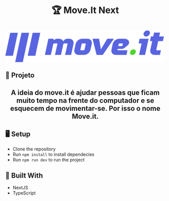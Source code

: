 <h1 align="center">🏆 Move.It Next</h1>

</br>

<img src="/public/logo-full.svg" width="500px" align="center"/>

</br>

## 📱 Projeto

<h2 align="center">
  A ideia do move.it é ajudar pessoas que ficam muito tempo na frente do computador e se esquecem de movimentar-se. Por isso o nome Move.it.
</h2>

## 🖥 Setup

- Clone the repository
- Run `npm install` to install dependecies
- Run `npm run dev` to run the project

## 🚧 Built With

- NextJS
- TypeScript
